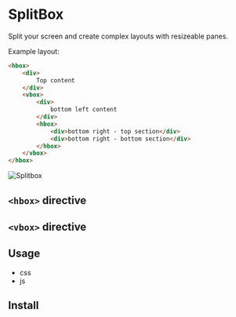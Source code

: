# SplitBox
Split your screen and create complex layouts with resizeable panes.

Example layout:
```html
<hbox>
    <div>
        Top content
    </div>
    <vbox>
        <div>
            bottom left content
        </div>
        <hbox>
            <div>bottom right - top section</div>
            <div>bottom right - bottom section</div>
        </hbox>
    </vbox>
</hbox>
```

![Splitbox](https://cloud.githubusercontent.com/assets/3202/11154885/441beca0-8a42-11e5-868c-9d6e491cd8d9.png)

## `<hbox>` directive

## `<vbox>` directive

## Usage
- css
- js

## Install
